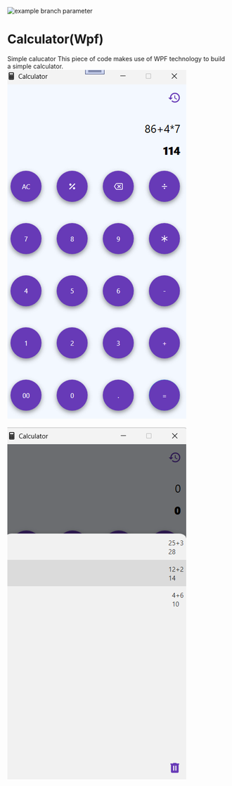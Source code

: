![example branch parameter](https://img.shields.io/badge/any_text-you_like-blue)
# Calculator(Wpf)
Simple calucator
This piece of code makes use of WPF technology to build a simple calculator.
![image](https://github.com/djaliloua/Calculator/blob/master/image.png)
<br /><br />
![image](https://github.com/djaliloua/Calculator/blob/master/image2.png)
